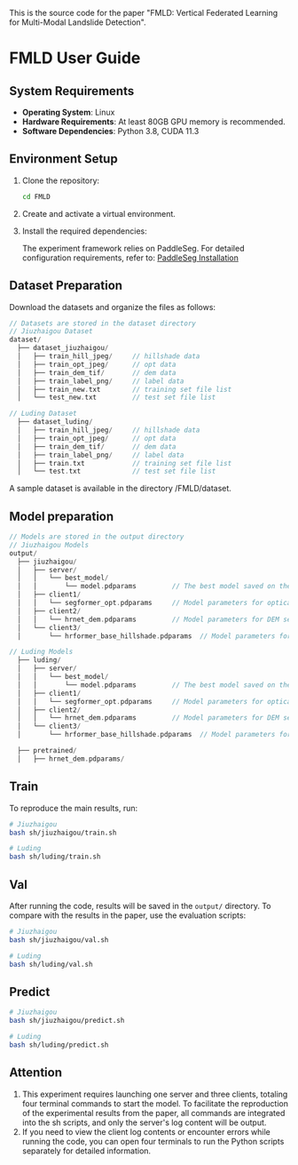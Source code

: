 This is the source code for the paper "FMLD: Vertical Federated Learning for Multi-Modal Landslide Detection".

# FMLD User Guide

## System Requirements

- **Operating System**: Linux
- **Hardware Requirements**: At least 80GB GPU memory is recommended.
- **Software Dependencies**: Python 3.8, CUDA 11.3

## Environment Setup

1. Clone the repository:

   ```bash
   cd FMLD
   ```

2. Create and activate a virtual environment.

3. Install the required dependencies:

   The experiment framework relies on PaddleSeg. For detailed configuration requirements, refer to: [PaddleSeg Installation](https://github.com/PaddlePaddle/PaddleSeg/blob/release/2.9.1/docs/install.md)

## Dataset Preparation

Download the datasets and organize the files as follows:

```kotlin
// Datasets are stored in the dataset directory
// Jiuzhaigou Dataset
dataset/
  ├── dataset_jiuzhaigou/
  │   ├── train_hill_jpeg/     // hillshade data
  │   ├── train_opt_jpeg/      // opt data
  │   ├── train_dem_tif/       // dem data
  │   ├── train_label_png/     // label data
  │   ├── train_new.txt        // training set file list
  │   └── test_new.txt         // test set file list

// Luding Dataset
  ├── dataset_luding/
  │   ├── train_hill_jpeg/     // hillshade data
  │   ├── train_opt_jpeg/      // opt data
  │   ├── train_dem_tif/       // dem data
  │   ├── train_label_png/     // label data
  │   ├── train.txt            // training set file list
  │   └── test.txt             // test set file list
```

A sample dataset is available in the directory /FMLD/dataset.

## Model preparation

```kotlin
// Models are stored in the output directory
// Jiuzhaigou Models
output/
  ├── jiuzhaigou/
  │   ├── server/
  │   │   └── best_model/
  │   │       └── model.pdparams         // The best model saved on the server
  │   ├── client1/
  │   │   └── segformer_opt.pdparams     // Model parameters for optical segmentation
  │   ├── client2/
  │   │   └── hrnet_dem.pdparams         // Model parameters for DEM segmentation
  │   └── client3/
  │       └── hrformer_base_hillshade.pdparams  // Model parameters for hillshade segmentation

// Luding Models
  ├── luding/
  │   ├── server/
  │   │   └── best_model/
  │   │       └── model.pdparams         // The best model saved on the server
  │   ├── client1/
  │   │   └── segformer_opt.pdparams     // Model parameters for optical segmentation
  │   ├── client2/
  │   │   └── hrnet_dem.pdparams         // Model parameters for DEM segmentation
  │   └── client3/
  │       └── hrformer_base_hillshade.pdparams  // Model parameters for hillshade segmentation

  ├── pretrained/
  │   ├── hrnet_dem.pdparams/
```



## Train

To reproduce the main results, run:

```bash
# Jiuzhaigou
bash sh/jiuzhaigou/train.sh

# Luding
bash sh/luding/train.sh
```

## Val

After running the code, results will be saved in the `output/` directory. To compare with the results in the paper, use the evaluation scripts:

```bash
# Jiuzhaigou
bash sh/jiuzhaigou/val.sh 

# Luding
bash sh/luding/val.sh
```

## Predict

```bash
# Jiuzhaigou
bash sh/jiuzhaigou/predict.sh

# Luding
bash sh/luding/predict.sh
```

## Attention

1. This experiment requires launching one server and three clients, totaling four terminal commands to start the model. To facilitate the reproduction of the experimental results from the paper, all commands are integrated into the sh scripts, and only the server's log content will be output.
2. If you need to view the client log contents or encounter errors while running the code, you can open four terminals to run the Python scripts separately for detailed information.

